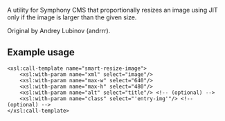 A utility for Symphony CMS that proportionally resizes an image using JIT only if the image is larger than the given size.

Original by Andrey Lubinov (andrrr).

## Example usage

	<xsl:call-template name="smart-resize-image">
		<xsl:with-param name="xml" select="image"/>
		<xsl:with-param name="max-w" select="640"/>
		<xsl:with-param name="max-h" select="480"/>
		<xsl:with-param name="alt" select="title"/> <!-- (optional) -->
		<xsl:with-param name="class" select="'entry-img'"/> <!-- (optional) -->
	</xsl:call-template>
